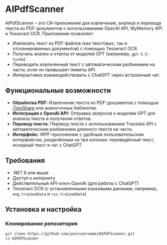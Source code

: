 # AIPdfScanner

AIPdfScanner – это C#-приложение для извлечения, анализа и перевода текста из PDF-документов с использованием OpenAI API, MyMemory API и Tesseract OCR. Приложение позволяет:
- Извлекать текст из PDF-файлов (как текстовых, так и отсканированных документов) с помощью Tesseract OCR.
- Получать анализ и ответы от моделей GPT (например, `gpt-3.5-turbo`).
- Переводить извлечённый текст с автоматическим разбиением на части, если он превышает лимиты API.
- Интерактивно взаимодействовать с ChatGPT через встроенный чат.


## Функциональные возможности

- **Обработка PDF:** Извлечение текста из PDF-документов с помощью [iTextSharp](https://github.com/itext/itextsharp) или аналогичных библиотек.
- **Интеграция с OpenAI API:** Отправка запросов к моделям GPT для анализа текста и получения ответов.
- **Перевод текста:** Перевод текста с использованием Translate API  с автоматическим разбиением длинного текста на части.
- **Интерфейс:** WPF-приложение с удобным пользовательским интерфейсом, разделённым на три колонки: переведённый текст, исходный текст и чат с ChatGPT.

## Требования

- .NET 6 или выше
- Доступ к интернету
- Действительный API-ключ OpenAI (для работы с ChatGPT)
- Tesseract OCR (с установленными языковыми данными, например, `eng.traineddata` и `rus.traineddata`)

## Установка и настройка

### Клонирование репозитория
```sh
git clone https://github.com/yourusername/AIPdfScanner.git
cd AIPdfScanner
